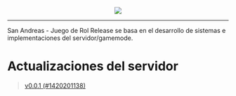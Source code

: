 <p align="center"><img src="https://camo.githubusercontent.com/062164b51c335836bb2d0cdc8fdea3919e838d70/68747470733a2f2f692e6962622e636f2f32467a6a446b6e2f4c6f676f2e706e67"></p>

***
San Andreas - Juego de Rol Release se basa en el desarrollo de sistemas e implementaciones del servidor/gamemode.

# Actualizaciones del servidor
> [v0.0.1 (#1420201138)](https://github.com/sajuegoderol/server-release/releases/tag/v0.0.1)
